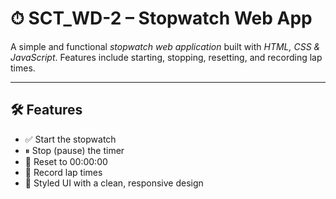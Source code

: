# ⏱ SCT_WD-2 – Stopwatch Web App

A simple and functional *stopwatch web application* built with *HTML, CSS & JavaScript*. Features include starting, stopping, resetting, and recording lap times.

---

## 🛠 Features

- ✅ Start the stopwatch  
- ⏸ Stop (pause) the timer  
- 🔄 Reset to 00:00:00  
- 🎯 Record lap times  
- 🎨 Styled UI with a clean, responsive design  
